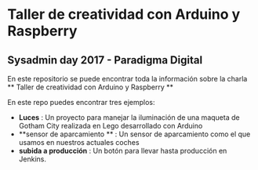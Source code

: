 # Taller de creatividad con Arduino y Raspberry
## Sysadmin day 2017 - Paradigma Digital

En este repositorio se puede encontrar toda la información sobre la charla ** Taller de creatividad con Arduino y Raspberry **

En este repo puedes encontrar tres ejemplos:
* **Luces** : Un proyecto para manejar la iluminación de una maqueta de Gotham City realizada en Lego desarrollado con Arduino
* **sensor de aparcamiento ** : Un sensor de aparcamiento como el que usamos en nuestros actuales coches
* **subida a producción** : Un botón para llevar hasta producción en Jenkins. 
